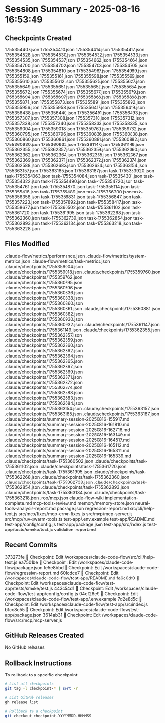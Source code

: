 # Session Summary - 2025-08-16 16:53:49

## Checkpoints Created
1755354407.json
1755354410.json
1755354414.json
1755354417.json
1755354528.json
1755354530.json
1755354532.json
1755354533.json
1755354535.json
1755354537.json
1755354662.json
1755354664.json
1755354700.json
1755354702.json
1755354703.json
1755354705.json
1755354808.json
1755354810.json
1755354967.json
1755354969.json
1755355159.json
1755355161.json
1755355598.json
1755355599.json
1755355610.json
1755355612.json
1755355625.json
1755355627.json
1755355649.json
1755355651.json
1755355652.json
1755355654.json
1755355672.json
1755355674.json
1755355677.json
1755355679.json
1755355694.json
1755355697.json
1755355866.json
1755355868.json
1755355871.json
1755355873.json
1755355891.json
1755355892.json
1755355956.json
1755355958.json
1755356417.json
1755356419.json
1755356438.json
1755356440.json
1755356491.json
1755356493.json
1755357307.json
1755357308.json
1755357310.json
1755357312.json
1755357338.json
1755357340.json
1755358333.json
1755358335.json
1755359004.json
1755359018.json
1755359760.json
1755359762.json
1755360795.json
1755360796.json
1755360836.json
1755360838.json
1755360860.json
1755360861.json
1755360881.json
1755360882.json
1755360930.json
1755360932.json
1755361147.json
1755361149.json
1755362355.json
1755362357.json
1755362359.json
1755362360.json
1755362362.json
1755362364.json
1755362365.json
1755362367.json
1755362369.json
1755362371.json
1755362372.json
1755362374.json
1755362588.json
1755362683.json
1755362684.json
1755363154.json
1755363157.json
1755363185.json
1755363187.json
task-1755353920.json
task-1755354063.json
task-1755354084.json
task-1755354301.json
task-1755354322.json
task-1755354490.json
task-1755354720.json
task-1755354761.json
task-1755354870.json
task-1755355114.json
task-1755355416.json
task-1755355489.json
task-1755356200.json
task-1755356358.json
task-1755356831.json
task-1755356847.json
task-1755357223.json
task-1755357892.json
task-1755358417.json
task-1755358677.json
task-1755360502.json
task-1755361102.json
task-1755361720.json
task-1755361995.json
task-1755362268.json
task-1755362360.json
task-1755362739.json
task-1755362854.json
task-1755362893.json
task-1755363134.json
task-1755363218.json
task-1755363228.json

## Files Modified
.claude-flow/metrics/performance.json
.claude-flow/metrics/system-metrics.json
.claude-flow/metrics/task-metrics.json
.claude/checkpoints/1755359004.json
.claude/checkpoints/1755359018.json
.claude/checkpoints/1755359760.json
.claude/checkpoints/1755359762.json
.claude/checkpoints/1755360795.json
.claude/checkpoints/1755360796.json
.claude/checkpoints/1755360836.json
.claude/checkpoints/1755360838.json
.claude/checkpoints/1755360860.json
.claude/checkpoints/1755360861.json
.claude/checkpoints/1755360881.json
.claude/checkpoints/1755360882.json
.claude/checkpoints/1755360930.json
.claude/checkpoints/1755360932.json
.claude/checkpoints/1755361147.json
.claude/checkpoints/1755361149.json
.claude/checkpoints/1755362355.json
.claude/checkpoints/1755362357.json
.claude/checkpoints/1755362359.json
.claude/checkpoints/1755362360.json
.claude/checkpoints/1755362362.json
.claude/checkpoints/1755362364.json
.claude/checkpoints/1755362365.json
.claude/checkpoints/1755362367.json
.claude/checkpoints/1755362369.json
.claude/checkpoints/1755362371.json
.claude/checkpoints/1755362372.json
.claude/checkpoints/1755362374.json
.claude/checkpoints/1755362588.json
.claude/checkpoints/1755362683.json
.claude/checkpoints/1755362684.json
.claude/checkpoints/1755363154.json
.claude/checkpoints/1755363157.json
.claude/checkpoints/1755363185.json
.claude/checkpoints/1755363187.json
.claude/checkpoints/summary-session-20250816-155917.md
.claude/checkpoints/summary-session-20250816-161810.md
.claude/checkpoints/summary-session-20250816-162716.md
.claude/checkpoints/summary-session-20250816-163149.md
.claude/checkpoints/summary-session-20250816-164517.md
.claude/checkpoints/summary-session-20250816-165112.md
.claude/checkpoints/summary-session-20250816-165311.md
.claude/checkpoints/summary-session-20250816-165339.md
.claude/checkpoints/task-1755360502.json
.claude/checkpoints/task-1755361102.json
.claude/checkpoints/task-1755361720.json
.claude/checkpoints/task-1755361995.json
.claude/checkpoints/task-1755362268.json
.claude/checkpoints/task-1755362360.json
.claude/checkpoints/task-1755362739.json
.claude/checkpoints/task-1755362854.json
.claude/checkpoints/task-1755362893.json
.claude/checkpoints/task-1755363134.json
.claude/checkpoints/task-1755363218.json
.roo/mcp.json
claude-flow-wiki
implementation-complete.md
mcp-tools-review.md
memory/memory-store.json
neural-tools-analysis-report.md
package.json
regression-report.md
src/cli/help-text.js
src/mcp/fixes/mcp-error-fixes.js
src/mcp/mcp-server.js
src/mcp/ruv-swarm-tools.ts
test-app/.env.example
test-app/README.md
test-app/config/config.js
test-app/package.json
test-app/src/index.js
test-app/tests/smoke/test.js
validation-report.md

## Recent Commits
373273fe 🔖 Checkpoint: Edit /workspaces/claude-code-flow/src/cli/help-text.js
ea7501be 🔖 Checkpoint: Edit /workspaces/claude-code-flow/package.json
fe5e8bbd 🔖 Checkpoint: Edit /workspaces/claude-code-flow/regression-report.md
601cdce7 🔖 Checkpoint: Edit /workspaces/claude-code-flow/test-app/README.md
fa6e6df0 🔖 Checkpoint: Edit /workspaces/claude-code-flow/test-app/tests/smoke/test.js
443c54d1 🔖 Checkpoint: Edit /workspaces/claude-code-flow/test-app/config/config.js
04cf26e9 🔖 Checkpoint: Edit /workspaces/claude-code-flow/test-app/.env.example
7d2e8d5c 🔖 Checkpoint: Edit /workspaces/claude-code-flow/test-app/src/index.js
b1cc8c55 🔖 Checkpoint: Edit /workspaces/claude-code-flow/test-app/package.json
3614ab31 🔖 Checkpoint: Edit /workspaces/claude-code-flow/src/mcp/mcp-server.js

## GitHub Releases Created
No GitHub releases

## Rollback Instructions
To rollback to a specific checkpoint:
```bash
# List all checkpoints
git tag -l checkpoint-* | sort -r

# List GitHub releases
gh release list

# Rollback to a checkpoint
git checkout checkpoint-YYYYMMDD-HHMMSS
```

